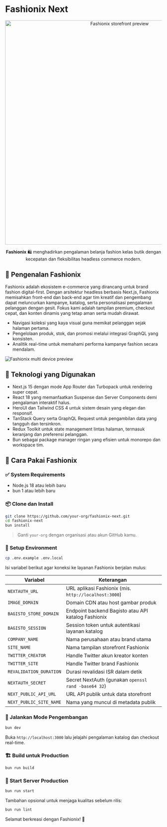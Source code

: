 # Fashionix Next

<p align="center">
  <img src="https://images.unsplash.com/photo-1521572163474-6864f9cf17ab?auto=format&fit=crop&w=1200&q=80" alt="Fashionix storefront preview" width="720">
</p>

<p align="center">
  <b>Fashionix</b> &#x1F6CD; menghadirkan pengalaman belanja fashion kelas butik dengan kecepatan dan fleksibilitas headless commerce modern.
</p>

## &#x1F31F; Pengenalan Fashionix

Fashionix adalah ekosistem e-commerce yang dirancang untuk brand fashion digital-first. Dengan arsitektur headless berbasis Next.js, Fashionix memisahkan front-end dan back-end agar tim kreatif dan pengembang dapat meluncurkan kampanye, katalog, serta personalisasi pengalaman pelanggan dengan gesit. Fokus kami adalah tampilan premium, checkout cepat, dan konten dinamis yang tetap aman serta mudah dirawat.

- Navigasi koleksi yang kaya visual guna memikat pelanggan sejak halaman pertama.
- Pengelolaan produk, stok, dan promosi melalui integrasi GraphQL yang konsisten.
- Analitik real-time untuk memahami performa kampanye fashion secara mendalam.

![Fashionix multi device preview](https://images.unsplash.com/photo-1490481651871-ab68de25d43d?auto=format&fit=crop&w=1200&q=80)

## &#x1F9F0; Teknologi yang Digunakan

- Next.js 15 dengan mode App Router dan Turbopack untuk rendering super cepat.
- React 18 yang memanfaatkan Suspense dan Server Components demi pengalaman interaktif halus.
- HeroUI dan Tailwind CSS 4 untuk sistem desain yang elegan dan responsif.
- TanStack Query serta GraphQL Request untuk pengambilan data yang tangguh dan tersinkron.
- Redux Toolkit untuk state management lintas halaman, termasuk keranjang dan preferensi pelanggan.
- Bun sebagai package manager ringan yang efisien untuk monorepo dan workspace tim.

## &#x1F680; Cara Pakai Fashionix

### &#x2705; System Requirements

- Node.js 18 atau lebih baru
- bun 1 atau lebih baru

### &#x1F4E6; Clone dan Install

```bash
git clone https://github.com/your-org/fashionix-next.git
cd fashionix-next
bun install
```

> Ganti `your-org` dengan organisasi atau akun GitHub kamu.

### &#x1F510; Setup Environment

```bash
cp .env.example .env.local
```

Isi variabel berikut agar koneksi ke layanan Fashionix berjalan mulus:

| Variabel | Keterangan |
| --- | --- |
| `NEXTAUTH_URL` | URL aplikasi Fashionix (mis. `http://localhost:3000`) |
| `IMAGE_DOMAIN` | Domain CDN atau host gambar produk |
| `BAGISTO_STORE_DOMAIN` | Endpoint backend Bagisto atau API katalog Fashionix |
| `BAGISTO_SESSION` | Session token untuk autentikasi layanan katalog |
| `COMPANY_NAME` | Nama perusahaan atau brand utama |
| `SITE_NAME` | Nama tampilan storefront Fashionix |
| `TWITTER_CREATOR` | Handle Twitter akun kreator konten |
| `TWITTER_SITE` | Handle Twitter brand Fashionix |
| `REVALIDATION_DURATION` | Durasi revalidasi ISR dalam detik |
| `NEXTAUTH_SECRET` | Secret NextAuth (gunakan `openssl rand -base64 32`) |
| `NEXT_PUBLIC_API_URL` | URL API publik untuk data storefront |
| `NEXT_PUBLIC_SITE_NAME` | Nama yang muncul di metadata publik |

### &#x1F9EA; Jalankan Mode Pengembangan

```bash
bun dev
```

Buka `http://localhost:3000` lalu jelajahi pengalaman katalog dan checkout real-time.

### &#x1F3D7; Build untuk Production

```bash
bun run build
```

### &#x1F6A2; Start Server Production

```bash
bun run start
```

Tambahan opsional untuk menjaga kualitas sebelum rilis:

```bash
bun run lint
```

Selamat berkreasi dengan Fashionix! &#x1F389;
